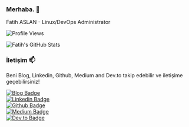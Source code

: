 ### Merhaba. 👋

Fatih ASLAN - Linux/DevOps Administrator

![Profile Views](https://komarev.com/ghpvc/?username=fatlan)

![Fatih's GitHub Stats](https://github-readme-stats.vercel.app/api?username=fatlan&show_icons=true)

### İletişim 📫

Beni Blog, Linkedin, Github, Medium and Dev.to takip edebilir ve iletişime geçebilirsiniz!

[![Blog Badge](https://img.shields.io/badge/fatihaslan-Go%20to%20blog-blue?style=for-the-badge&logo=linux)](https://www.fatlan.com) <br>
[![Linkedin Badge](https://img.shields.io/badge/fatihaslan-follow%20on%20linkedin-blue?style=for-the-badge&logo=linkedin)](https://www.linkedin.com/in/fafatihaslan) <br>
[![Github Badge](https://img.shields.io/badge/fatihaslan-follow%20on%20github-blue?style=for-the-badge&logo=github)](https://github.com/fatlan) <br>
[![Medium Badge](https://img.shields.io/badge/fatihaslan-follow%20on%20medium-blue?style=for-the-badge&logo=medium)](https://medium.com/@aslanfatih) <br>
[![Dev.to Badge](https://img.shields.io/badge/fatihaslan-follow%20on%20dev.to-blue?style=for-the-badge&logo=dev.to)](https://dev.to/aslanfatih) <br>
